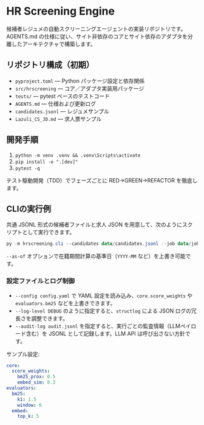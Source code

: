 # HR Screening Engine

候補者レジュメの自動スクリーニングエージェントの実装リポジトリです。  
AGENTS.md の仕様に従い、サイト非依存のコアとサイト依存のアダプタを分離したアーキテクチャで構築します。

## リポジトリ構成（初期）

- `pyproject.toml` — Python パッケージ設定と依存関係
- `src/hrscreening` — コア／アダプタ実装用パッケージ
- `tests/` — pytest ベースのテストコード
- `AGENTS.md` — 仕様および更新ログ
- `candidates.jsonl` — レジュメサンプル
- `Lazuli_CS_JD.md` — 求人票サンプル

## 開発手順

1. `python -m venv .venv && .venv\Scripts\activate`
2. `pip install -e ".[dev]"`
3. `pytest -q`

テスト駆動開発（TDD）でフェーズごとに RED→GREEN→REFACTOR を徹底します。

## CLIの実行例

共通 JSONL 形式の候補者ファイルと求人 JSON を用意して、次のようにスクリプトとして実行できます。

```powershell
py -m hrscreening.cli --candidates data/candidates.jsonl --job data/job.json --output out/results.json
```

`--as-of` オプションで在籍期間計算の基準日（`YYYY-MM` など）を上書き可能です。

### 設定ファイルとログ制御

- `--config config.yaml` で YAML 設定を読み込み、`core.score_weights` や `evaluators.bm25` などを上書きできます。
- `--log-level DEBUG` のように指定すると、`structlog` による JSON ログの冗長さを調整できます。
- `--audit-log audit.jsonl` を指定すると、実行ごとの監査情報（LLMペイロード含む）を JSONL として記録します。LLM API は呼び出さない方針です。

サンプル設定:

```yaml
core:
  score_weights:
    bm25_prox: 0.5
    embed_sim: 0.3
evaluators:
  bm25:
    k1: 1.5
    window: 6
  embed:
    top_k: 5
```
